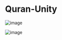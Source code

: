 # Quran-Unity
 
![image](https://github.com/voidwave/Quran-Unity/blob/master/Demo2.jpg)

![image](https://raw.githubusercontent.com/voidwave/Quran-Unity/master/Demo2.jpg)
